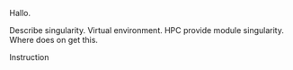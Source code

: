 Hallo.

Describe singularity. Virtual environment. HPC provide module singularity. Where does on get this.


Instruction
